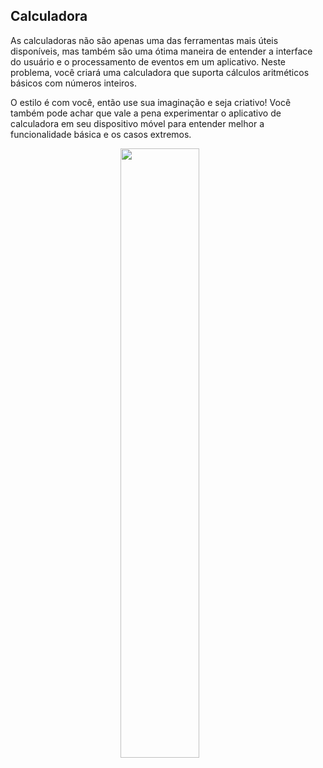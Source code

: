 ## Calculadora <a name = "calculadora"></a>

As calculadoras não são apenas uma das ferramentas mais úteis disponíveis, mas também são uma ótima maneira de entender a interface do usuário e o processamento de eventos em um aplicativo. Neste problema, você criará uma calculadora que suporta cálculos aritméticos básicos com números inteiros.

O estilo é com você, então use sua imaginação e seja criativo! Você também pode achar que vale a pena experimentar o aplicativo de calculadora em seu dispositivo móvel para entender melhor a funcionalidade básica e os casos extremos.

<img src="https://i.ibb.co/YQ4S0hX/Screenshot-79.png" style="width: 50%; margin-left: 50; transform: translateX(50%)">
